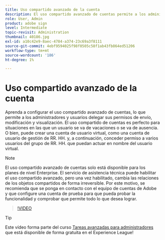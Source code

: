 ```yaml
---
title: Uso compartido avanzado de la cuenta
description: El uso compartido avanzado de cuentas permite a los administradores y usuarios delegar sus permisos de envío, modificación y visualización
role: User, Admin
product: adobe sign
level: Intermediate
topic-revisit: Administration
thumbnail: 40186.jpg
exl-id: a10c42e9-8aec-4784-a374-23c69a3f8111
source-git-commit: 4ebf9594025f98f0505c58f1ab43fb864ed51206
workflow-type: tm+mt
source-wordcount: '186'
ht-degree: 1%

---
```


# Uso compartido avanzado de la cuenta

Aprenda a configurar el uso compartido avanzado de cuentas, lo que permite a los administradores y usuarios delegar sus permisos de envío, modificación y visualización. El uso compartido de cuentas es perfecto para situaciones en las que un usuario se va de vacaciones o se va de ausencia. O bien, puede crear una cuenta de usuario virtual, como una cuenta de usuario de gestión de RR. HH. y, a continuación, conceder permiso a varios usuarios del grupo de RR. HH. que puedan actuar en nombre del usuario virtual.

>[!NOTE]
>
>El uso compartido avanzado de cuentas solo está disponible para los planes de nivel Enterprise. El servicio de asistencia técnica puede habilitar el uso compartido avanzado, pero una vez habilitado, cambia las relaciones de los objetos compartidos de forma irreversible. Por este motivo, se recomienda que se ponga en contacto con el equipo de cuentas de Adobe y que configure una cuenta de prueba para que pueda probar la funcionalidad y comprobar que permite todo lo que desea lograr.

>[!VIDEO](https://video.tv.adobe.com/v/40186?quality=12&learn=on&hidetitle=true)

>[!TIP]
>
>Este vídeo forma parte del curso [Tareas avanzadas para administradores](https://experienceleague.adobe.com/?recommended=Sign-A-1-2020.1) que está disponible de forma gratuita en el Experience League!
